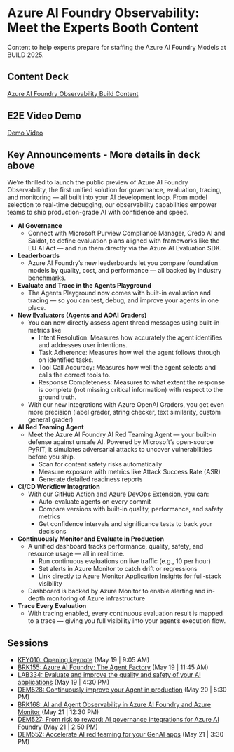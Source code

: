 # Azure AI Foundry Observability: Meet the Experts Booth Content
Content to help experts prepare for staffing the  Azure AI Foundry Models at BUILD 2025.

## Content Deck
[Azure AI Foundry Observability Build Content](https://microsoft.sharepoint.com/:p:/t/expinternal/EZ-QRMjZIrtIr0VHszPGuqsBma0U2RguWovq6P5YyxiuiQ?e=hktVaZ)

## E2E Video Demo
[Demo Video](https://microsoft-my.sharepoint.com/:v:/p/skohlmeier/ET4l-HSQxyxCv4ZV6TWIj2YBU2_NPowjA56ZhIy2ku3ypQ?e=7Ta3D7&nav=eyJyZWZlcnJhbEluZm8iOnsicmVmZXJyYWxBcHAiOiJTdHJlYW1XZWJBcHAiLCJyZWZlcnJhbFZpZXciOiJTaGFyZURpYWxvZy1MaW5rIiwicmVmZXJyYWxBcHBQbGF0Zm9ybSI6IldlYiIsInJlZmVycmFsTW9kZSI6InZpZXcifX0%3D)

## Key Announcements - More details in deck above

We’re thrilled to launch the public preview of Azure AI Foundry Observability, the first unified solution for governance, evaluation, tracing, and monitoring — all built into your AI development loop. From model selection to real-time debugging, our observability capabilities empower teams to ship production-grade AI with confidence and speed.

- **AI Governance** 
  - Connect with Microsoft Purview Compliance Manager,  Credo AI and Saidot, to define evaluation plans aligned with frameworks like the EU AI Act — and run them directly via the Azure AI Evaluation SDK. 
- **Leaderboards**
  - Azure AI Foundry’s new leaderboards let you compare foundation models by quality, cost, and performance — all backed by industry benchmarks.
- **Evaluate and Trace in the Agents Playground**
  - The Agents Playground now comes with built-in evaluation and tracing — so you can test, debug, and improve your agents in one place.
- **New Evaluators (Agents and AOAI Graders)**
  - You can now directly assess agent thread messages using built-in metrics like
    - Intent Resolution: Measures how accurately the agent identifies and addresses user intentions.
    - Task Adherence: Measures how well the agent follows through on identified tasks.
    - Tool Call Accuracy: Measures how well the agent selects and calls the correct tools to.
    - Response Completeness: Measures to what extent the response is complete (not missing critical information) with respect to the ground truth. 
  - With our new integrations with Azure OpenAI Graders, you get even more precision (label grader, string checker, text similarity, custom general grader)
- **AI Red Teaming Agent**
  - Meet the Azure AI Foundry AI Red Teaming Agent — your built-in defense against unsafe AI. Powered by Microsoft’s open-source PyRIT, it simulates adversarial attacks to uncover vulnerabilities before you ship.
    - Scan for content safety risks automatically
    - Measure exposure with metrics like Attack Success Rate (ASR)
    - Generate detailed readiness reports
- **CI/CD Workflow Integration**
  - With our GitHub Action and Azure DevOps Extension, you can:
    - Auto-evaluate agents on every commit
    - Compare versions with built-in quality, performance, and safety metrics
    - Get confidence intervals and significance tests to back your decisions
- **Continuously Monitor and Evaluate in Production**
  - A unified dashboard tracks performance, quality, safety, and resource usage — all in real time.
    - Run continuous evaluations on live traffic (e.g., 10 per hour)
    - Set alerts in Azure Monitor to catch drift or regressions
    - Link directly to Azure Monitor Application Insights for full-stack visibility
  - Dashboard is backed by Azure Monitor to enable alerting and in-depth monitoring of Azure infrastructure
- **Trace Every Evaluation**
  - With tracing enabled, every continuous evaluation result is mapped to a trace — giving you full visibility into your agent’s execution flow. 
  
## Sessions
- [KEY010: Opening keynote](https://build.microsoft.com/en-US/sessions/KEY010?source=sessions) (May 19 | 9:05 AM)
- [BRK155: Azure AI Foundry: The Agent Factory]() (May 19 | 11:45 AM)
- [LAB334: Evaluate and improve the quality and safety of your AI applications]() (May 19 | 4:30 PM)
- [DEM528: Continuously improve your Agent in production]() (May 20 | 5:30 PM)
- [BRK168: AI and Agent Observability in Azure AI Foundry and Azure Monitor]() (May 21 | 12:30 PM)
- [DEM527: From risk to reward: AI governance integrations for Azure AI Foundry]() (May 21 | 2:50 PM)
- [DEM552: Accelerate AI red teaming for your GenAI apps]() (May 21 | 3:30 PM)
